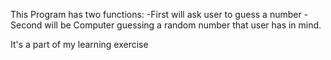 This Program has two functions: 
-First will ask user to guess a number
-Second will be Computer guessing a random number that user has in mind. 


It's a part of my learning exercise
 
 
